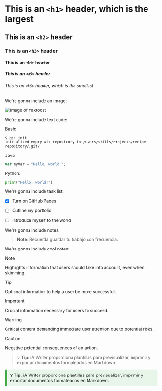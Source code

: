 # This is an `<h1>` header, which is the largest

## This is an `<h2>` header

### This is an `<h3>` header

#### This is an `<h4>` header

##### This is an `<h5>` header

###### This is an `<h6>` header, which is the smallest


We're gonna include an image:

![Image of Yaktocat](https://octodex.github.com/images/yaktocat.png)


We're gonna include text code:

Bash:
```
$ git init
Initialized empty Git repository in /Users/skills/Projects/recipe-repository/.git/
```

Java:
``` javascript
var myVar = "Hello, world!";
```

Python:
``` python
print("Hello, world!")
```


We're gonna include task list:

- [x] Turn on GitHub Pages
- [ ] Outline my portfolio
- [ ] Introduce myself to the world



We're gonna include notes:

> **Note:** Recuerda guardar tu trabajo con frecuencia.


We're gonna include cool notes:


> [!NOTE]  
> Highlights information that users should take into account, even when skimming.

> [!TIP]
> Optional information to help a user be more successful.

> [!IMPORTANT]  
> Crucial information necessary for users to succeed.

> [!WARNING]  
> Critical content demanding immediate user attention due to potential risks.

> [!CAUTION]
> Negative potential consequences of an action.



> 💡 **Tip:** iA Writer proporciona plantillas para previsualizar, imprimir y exportar documentos formateados en Markdown.



<div style="background-color: #e8f5e9; border-left: 6px solid #4caf50; padding: 10px; border-radius: 4px; margin-bottom: 10px;">
<strong>💡 Tip:</strong> iA Writer proporciona plantillas para previsualizar, imprimir y exportar documentos formateados en Markdown.
</div>

